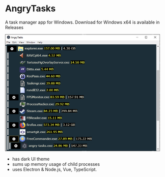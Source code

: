 # AngryTasks
A task manager app for Windows. Download for Windows x64 is available in Releases

![screenshot](screenshot.png?raw=true "AngryTasks 0.2")

* has dark UI theme
* sums up memory usage of child processes
* uses Electron & Node.js, Vue, TypeScript.

